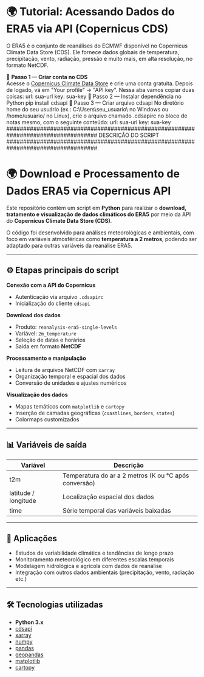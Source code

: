 # 🌍 Tutorial: Acessando Dados do ERA5 via API (Copernicus CDS)

O ERA5 é o conjunto de reanálises do ECMWF disponível no Copernicus Climate Data Store (CDS). Ele fornece dados globais de temperatura, precipitação, vento, radiação, pressão e muito mais, em alta resolução, no formato NetCDF.  

🔹 **Passo 1 — Criar conta no CDS**  
Acesse o [Copernicus Climate Data Store](https://cds.climate.copernicus.eu/) e crie uma conta gratuita. Depois de logado, vá em "Your profile" → "API key". 
Nessa aba vamos copiar duas coisas:
url: sua-url
key: sua-key
🔹 Passo 2 — Instalar dependência no Python
pip install cdsapi
🔹 Passo 3 — Criar arquivo cdsapi
No diretório home do seu usuário (ex.: C:\Users\seu_usuario\ no Windows ou /home/usuario/ no Linux), crie o arquivo chamado .cdsapirc no bloco de notas mesmo, com o seguinte conteúdo:
url: sua-url
key: sua-key
################################################################################### DESCRIÇÃO DO SCRIPT ###################################################################################

# 🌍 Download e Processamento de Dados ERA5 via Copernicus API  

Este repositório contém um script em **Python** para realizar o **download, tratamento e visualização de dados climáticos do ERA5** por meio da API do **Copernicus Climate Data Store (CDS)**.  

O código foi desenvolvido para análises meteorológicas e ambientais, com foco em variáveis atmosféricas como **temperatura a 2 metros**, podendo ser adaptado para outras variáveis da reanálise ERA5.  

---

## ⚙️ Etapas principais do script  

**Conexão com a API do Copernicus**  
- Autenticação via arquivo `.cdsapirc`  
- Inicialização do cliente `cdsapi`  

**Download dos dados**  
- Produto: `reanalysis-era5-single-levels`  
- Variável: `2m_temperature`  
- Seleção de datas e horários  
- Saída em formato **NetCDF**  

**Processamento e manipulação**  
- Leitura de arquivos NetCDF com `xarray`  
- Organização temporal e espacial dos dados  
- Conversão de unidades e ajustes numéricos  

**Visualização dos dados**  
- Mapas temáticos com `matplotlib` e `cartopy`  
- Inserção de camadas geográficas (`coastlines`, `borders`, `states`)  
- Colormaps customizados  

---

## 📊 Variáveis de saída  
| Variável | Descrição |  
|----------|------------|  
| t2m | Temperatura do ar a 2 metros (K ou °C após conversão) |  
| latitude / longitude | Localização espacial dos dados |  
| time | Série temporal das variáveis baixadas |  

---

## 🎯 Aplicações  
- Estudos de variabilidade climática e tendências de longo prazo  
- Monitoramento meteorológico em diferentes escalas temporais  
- Modelagem hidrológica e agrícola com dados de reanálise  
- Integração com outros dados ambientais (precipitação, vento, radiação etc.)  

---

## 🛠️ Tecnologias utilizadas  
- **Python 3.x**  
- [cdsapi](https://pypi.org/project/cdsapi/)  
- [xarray](https://docs.xarray.dev/)  
- [numpy](https://numpy.org/)  
- [pandas](https://pandas.pydata.org/)  
- [geopandas](https://geopandas.org/)  
- [matplotlib](https://matplotlib.org/)  
- [cartopy](https://scitools.org.uk/cartopy/docs/latest/)  
